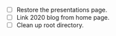 

- [ ] Restore the presentations page.
- [ ] Link 2020 blog from home page.
- [ ] Clean up root directory.